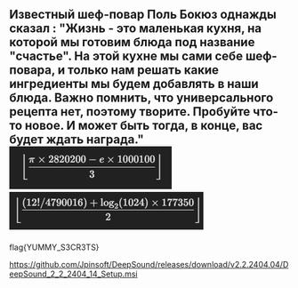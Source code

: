 
## Известный шеф-повар Поль Бокюз однажды сказал : "Жизнь - это маленькая кухня, на которой мы готовим блюда под название "счастье". На этой кухне мы сами себе шеф-повара, и только нам решать какие ингредиенты мы будем добавлять в наши блюда. Важно помнить, что универсального рецепта нет, поэтому творите. Пробуйте что-то новое. И может быть тогда, в конце, вас будет ждать награда." ![Image alt](./assets/formula1.png) ![Image alt](./assets/formula2.png)



 flag{YUMMY_S3CR3TS}



 https://github.com/Jpinsoft/DeepSound/releases/download/v2.2.2404.04/DeepSound_2_2_2404_14_Setup.msi